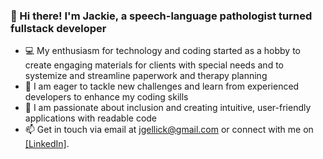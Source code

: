 ### 👋 Hi there! I'm Jackie, a speech-language pathologist turned fullstack developer
- 💻 My enthusiasm for technology and coding started as a hobby to create engaging materials for clients with special needs and to systemize and streamline paperwork and therapy planning
- 🌱 I am eager to tackle new challenges and learn from experienced developers to enhance my coding skills
- 🤝 I am passionate about inclusion and creating intuitive, user-friendly applications with readable code
- 📫 Get in touch via email at jgellick@gmail.com or connect with me on [[LinkedIn]](https://www.linkedin.com/in/jacquelinegellick/).


<!--
**jgslp/jgslp** is a ✨ _special_ ✨ repository because its `README.md` (this file) appears on your GitHub profile.

Here are some ideas to get you started:

- 🔭 I’m currently working on ...
- 🌱 I’m currently learning ...
- 👯 I’m looking to collaborate on ...
- 🤔 I’m looking for help with ...
- 💬 Ask me about ...
- 📫 How to reach me: ...
- 😄 Pronouns: ...
- ⚡ Fun fact: ...
-->

